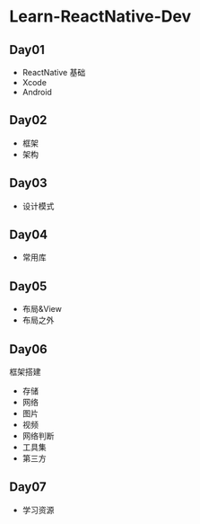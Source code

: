 # Learn-ReactNative-Dev

## Day01
- ReactNative 基础
- Xcode
- Android

## Day02
- 框架
- 架构

## Day03
- 设计模式

## Day04
- 常用库

## Day05
- 布局&View
- 布局之外


## Day06
框架搭建
- 存储
- 网络
- 图片
- 视频
- 网络判断
- 工具集
- 第三方

## Day07
- 学习资源
